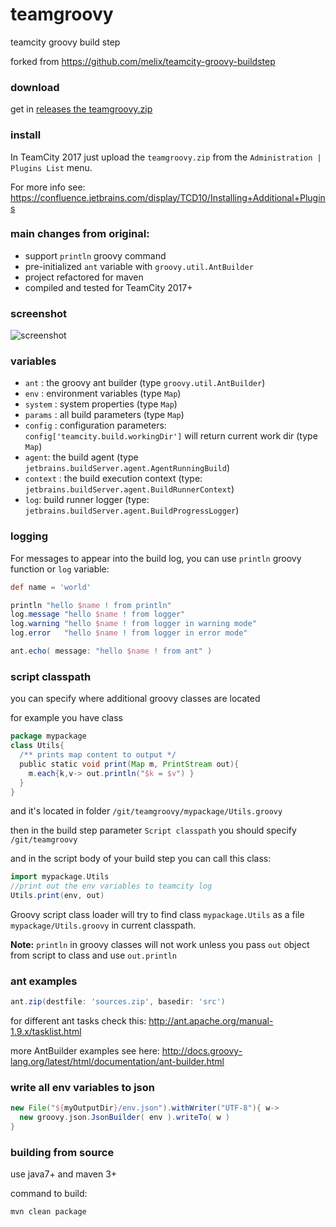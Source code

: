 # teamgroovy
teamcity groovy build step

forked from https://github.com/melix/teamcity-groovy-buildstep

### download 

get in [releases the teamgroovy.zip](https://github.com/dlukyanov/teamgroovy/releases)

### install

In TeamCity 2017 just upload the `teamgroovy.zip` from the `Administration | Plugins List` menu.

For more info see: https://confluence.jetbrains.com/display/TCD10/Installing+Additional+Plugins

### main changes from original:

* support `println` groovy command
* pre-initialized `ant` variable with `groovy.util.AntBuilder`
* project refactored for maven
* compiled and tested for TeamCity 2017+

### screenshot

![screenshot](https://raw.githubusercontent.com/dlukyanov/teamgroovy/master/assets/teamgroovy.png)

### variables

* `ant` : the groovy ant builder (type `groovy.util.AntBuilder`)
* `env` : environment variables (type `Map`)
* `system` : system properties (type `Map`)
* `params` : all build parameters (type `Map`)
* `config` : configuration parameters: <code>config['teamcity.build.workingDir']</code> will return current work dir (type `Map`)
* `agent`: the build agent (type `jetbrains.buildServer.agent.AgentRunningBuild`)
* `context` : the build execution context (type: `jetbrains.buildServer.agent.BuildRunnerContext`)
* `log`: build runner logger (type: `jetbrains.buildServer.agent.BuildProgressLogger`)

### logging

For messages to appear into the build log, you can use `println` groovy function or `log` variable:

```groovy
def name = 'world'

println "hello $name ! from println"
log.message "hello $name ! from logger"
log.warning "hello $name ! from logger in warning mode"
log.error   "hello $name ! from logger in error mode"

ant.echo( message: "hello $name ! from ant" )
```

### script classpath

you can specify where additional groovy classes are located

for example you have class 

```groovy
package mypackage
class Utils{
  /** prints map content to output */
  public static void print(Map m, PrintStream out){
    m.each{k,v-> out.println("$k = $v") }
  }
}
```

and it's located in folder `/git/teamgroovy/mypackage/Utils.groovy`

then in the build step parameter `Script classpath` you should specify `/git/teamgroovy`

and in the script body of your build step you can call this class:

```groovy
import mypackage.Utils
//print out the env variables to teamcity log
Utils.print(env, out)
```

Groovy script class loader will try to find class `mypackage.Utils` as a file `mypackage/Utils.groovy` in current classpath.

**Note:** `println` in groovy classes will not work unless you pass `out` object from script to class and use `out.println`

### ant examples

```groovy
ant.zip(destfile: 'sources.zip', basedir: 'src')
```

for different ant tasks check this: http://ant.apache.org/manual-1.9.x/tasklist.html

more AntBuilder examples see here: http://docs.groovy-lang.org/latest/html/documentation/ant-builder.html

### write all env variables to json

```groovy
new File("${myOutputDir}/env.json").withWriter("UTF-8"){ w->
  new groovy.json.JsonBuilder( env ).writeTo( w )
}
```

### building from source

use java7+ and maven 3+

command to build:
```
mvn clean package
```


